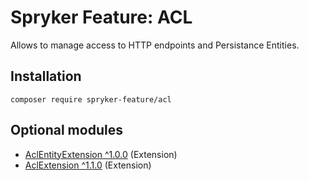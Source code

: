 # Spryker Feature: ACL

Allows to manage access to HTTP endpoints and Persistance Entities.

## Installation

```
composer require spryker-feature/acl
```

## Optional modules
- [AclEntityExtension ^1.0.0](https://github.com/spryker/acl-entity-extension) (Extension)
- [AclExtension ^1.1.0](https://github.com/spryker/acl-extension) (Extension)
